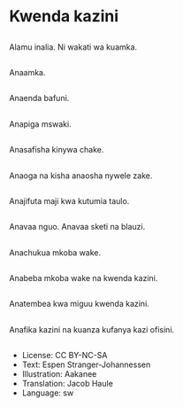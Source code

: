 # Kwenda kazini

##
Alamu inalia. Ni wakati wa kuamka.

##
Anaamka.

##
Anaenda bafuni.

##
Anapiga mswaki.

##
Anasafisha kinywa chake.

##
Anaoga na kisha anaosha nywele zake.

##
Anajifuta maji kwa kutumia taulo.

##
Anavaa nguo. Anavaa sketi na blauzi.

##
Anachukua mkoba wake.

##
Anabeba mkoba wake na kwenda kazini.

##
Anatembea kwa miguu kwenda kazini.

##
Anafika kazini na kuanza kufanya kazi ofisini.

##
* License: CC BY-NC-SA
* Text: Espen Stranger-Johannessen
* Illustration: Aakanee
* Translation: Jacob Haule
* Language: sw
